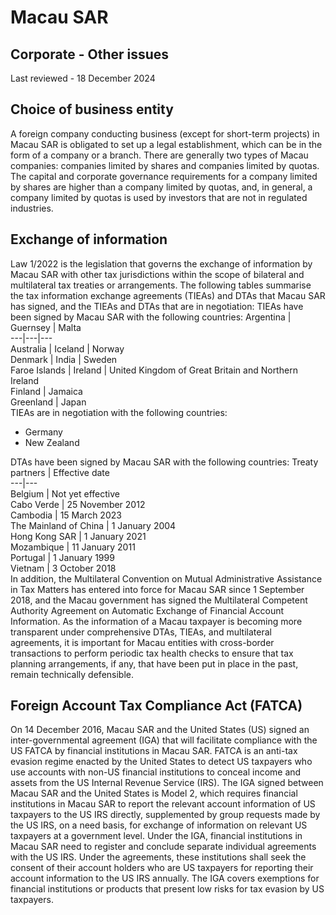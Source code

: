 # Macau SAR
## Corporate - Other issues
Last reviewed - 18 December 2024
## Choice of business entity
A foreign company conducting business (except for short-term projects) in Macau SAR is obligated to set up a legal establishment, which can be in the form of a company or a branch.
There are generally two types of Macau companies: companies limited by shares and companies limited by quotas. The capital and corporate governance requirements for a company limited by shares are higher than a company limited by quotas, and, in general, a company limited by quotas is used by investors that are not in regulated industries.
## Exchange of information
Law 1/2022 is the legislation that governs the exchange of information by Macau SAR with other tax jurisdictions within the scope of bilateral and multilateral tax treaties or arrangements.
The following tables summarise the tax information exchange agreements (TIEAs) and DTAs that Macau SAR has signed, and the TIEAs and DTAs that are in negotiation:
TIEAs have been signed by Macau SAR with the following countries:
Argentina | Guernsey | Malta  
---|---|---  
Australia | Iceland | Norway  
Denmark | India | Sweden  
Faroe Islands | Ireland | United Kingdom of Great Britain and Northern Ireland  
Finland | Jamaica  
Greenland | Japan  
TIEAs are in negotiation with the following countries:
  * Germany
  * New Zealand


DTAs have been signed by Macau SAR with the following countries:
Treaty partners | Effective date  
---|---  
Belgium | Not yet effective  
Cabo Verde | 25 November 2012  
Cambodia | 15 March 2023  
The Mainland of China | 1 January 2004  
Hong Kong SAR | 1 January 2021  
Mozambique | 11 January 2011  
Portugal | 1 January 1999  
Vietnam | 3 October 2018  
In addition, the Multilateral Convention on Mutual Administrative Assistance in Tax Matters has entered into force for Macau SAR since 1 September 2018, and the Macau government has signed the Multilateral Competent Authority Agreement on Automatic Exchange of Financial Account Information.
As the information of a Macau taxpayer is becoming more transparent under comprehensive DTAs, TIEAs, and multilateral agreements, it is important for Macau entities with cross-border transactions to perform periodic tax health checks to ensure that tax planning arrangements, if any, that have been put in place in the past, remain technically defensible. 
## Foreign Account Tax Compliance Act (FATCA)
On 14 December 2016, Macau SAR and the United States (US) signed an inter-governmental agreement (IGA) that will facilitate compliance with the US FATCA by financial institutions in Macau SAR. FATCA is an anti-tax evasion regime enacted by the United States to detect US taxpayers who use accounts with non-US financial institutions to conceal income and assets from the US Internal Revenue Service (IRS). The IGA signed between Macau SAR and the United States is Model 2, which requires financial institutions in Macau SAR to report the relevant account information of US taxpayers to the US IRS directly, supplemented by group requests made by the US IRS, on a need basis, for exchange of information on relevant US taxpayers at a government level. Under the IGA, financial institutions in Macau SAR need to register and conclude separate individual agreements with the US IRS. Under the agreements, these institutions shall seek the consent of their account holders who are US taxpayers for reporting their account information to the US IRS annually. The IGA covers exemptions for financial institutions or products that present low risks for tax evasion by US taxpayers.
